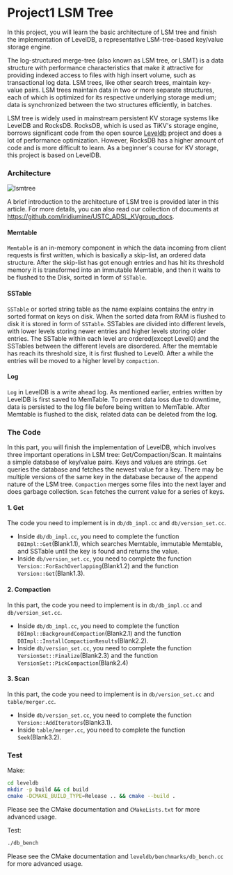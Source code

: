 # Project1 LSM Tree
In this project, you will learn the basic architecture of LSM tree and finish the implementation of LevelDB, a representative LSM-tree-based key/value storage engine.

The log-structured merge-tree (also known as LSM tree, or LSMT) is a data structure with performance characteristics that make it attractive for providing indexed access to files with high insert volume, such as transactional log data. LSM trees, like other search trees, maintain key-value pairs. LSM trees maintain data in two or more separate structures, each of which is optimized for its respective underlying storage medium; data is synchronized between the two structures efficiently, in batches.

LSM tree is widely used in mainstream persistent KV storage systems like LevelDB and RocksDB. RocksDB, which is used as TiKV's storage engine, borrows significant code from the open source [Leveldb](https://code.google.com/google/leveldb/) project and does a lot of performance optimization. However, RocksDB has a higher amount of code and is more difficult to learn. As a beginner's course for KV storage, this project is based on LevelDB.

### Architecture
![lsmtree](imgs/lsmtree.png)

A brief introduction to the architecture of LSM tree is provided later in this article. For more details, you can also read our collection of documents at <https://github.com/iridiumine/USTC_ADSL_KVgroup_docs>.


#### Memtable
`Memtable` is an in-memory component in which the data incoming from client requests is first written, which is basically a skip-list, an ordered data structure. After the skip-list has got enough entries and has hit its threshold memory it is transformed into an immutable Memtable, and then it waits to be flushed to the Disk, sorted in form of `SSTable`.

#### SSTable
`SSTable` or sorted string table as the name explains contains the entry in sorted format on keys on disk. When the sorted data from RAM is flushed to disk it is stored in form of `SSTable`. SSTables are divided into different levels, with lower levels storing newer entries and higher levels storing older entries. The SSTable within each level are ordered(except Level0) and the SSTables between the different levels are disordered. After the memtable has reach its threshold size, it is first flushed to Level0. After a while the entries will be moved to a higher level by `compaction`.

#### Log
`Log` in LevelDB is a write ahead log. As mentioned earlier, entries written by LevelDB is first saved to MemTable. To prevent data loss due to downtime, data is persisted to the log file before being written to MemTable. After Memtable is flushed to the disk, related data can be deleted from the log.

### The Code
In this part, you will finish the implementation of LevelDB, which involves three important operations in LSM tree: Get/Compaction/Scan. It maintains a simple database of key/value pairs. Keys and values are strings. `Get` queries the database and fetches the newest value for a key. There may be multiple versions of the same key in the database because of the append nature of the LSM tree. `Compaction` merges some files into the next layer and does garbage collection. `Scan` fetches the current value for a series of keys.

#### 1. Get
The code you need to implement is in `db/db_impl.cc` and `db/version_set.cc`. 
- Inside `db/db_impl.cc`, you need to complete the function `DBImpl::Get`(Blank1.1), which searches Memtable, immutable Memtable, and SSTable until the key is found and returns the value. 
- Inside `db/version_set.cc`, you need to complete the function `Version::ForEachOverlapping`(Blank1.2) and the function `Version::Get`(Blank1.3).

#### 2. Compaction
In this part, the code you need to implement is in `db/db_impl.cc` and `db/version_set.cc`. 
- Inside `db/db_impl.cc`, you need to complete the function `DBImpl::BackgroundCompaction`(Blank2.1) and the function `DBImpl::InstallCompactionResults`(Blank2.2).
- Inside `db/version_set.cc`, you need to complete the function `VersionSet::Finalize`(Blank2.3) and the function `VersionSet::PickCompaction`(Blank2.4)

#### 3. Scan
In this part, the code you need to implement is in `db/version_set.cc` and `table/merger.cc`.
- Inside `db/version_set.cc`, you need to complete the function `Version::AddIterators`(Blank3.1).
- Inside `table/merger.cc`, you need to complete the function `Seek`(Blank3.2).

### Test

Make:
```bash
cd leveldb
mkdir -p build && cd build
cmake -DCMAKE_BUILD_TYPE=Release .. && cmake --build .
```
Please see the CMake documentation and `CMakeLists.txt` for more advanced usage.

Test:
```bash
./db_bench
```
Please see the CMake documentation and `leveldb/benchmarks/db_bench.cc` for more advanced usage.